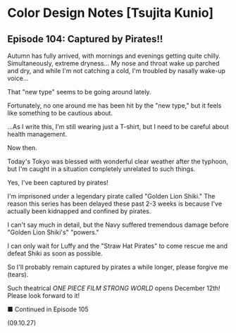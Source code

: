 # Color Design Notes [Tsujita Kunio]

## Episode 104: Captured by Pirates!!

Autumn has fully arrived, with mornings and evenings getting quite chilly. Simultaneously, extreme dryness... My nose and throat wake up parched and dry, and while I'm not catching a cold, I'm troubled by nasally wake-up voice...

That "new type" seems to be going around lately.

Fortunately, no one around me has been hit by the "new type," but it feels like something to be cautious about.

...As I write this, I'm still wearing just a T-shirt, but I need to be careful about health management.

Now then.

Today's Tokyo was blessed with wonderful clear weather after the typhoon, but I'm caught in a situation completely unrelated to such things.

Yes, I've been captured by pirates!

I'm imprisoned under a legendary pirate called "Golden Lion Shiki." The reason this series has been delayed these past 2-3 weeks is because I've actually been kidnapped and confined by pirates.

I can't say much in detail, but the Navy suffered tremendous damage before "Golden Lion Shiki's" "powers."

I can only wait for Luffy and the "Straw Hat Pirates" to come rescue me and defeat Shiki as soon as possible.

So I'll probably remain captured by pirates a while longer, please forgive me (tears).

Such theatrical *ONE PIECE FILM STRONG WORLD* opens December 12th! Please look forward to it!

■ Continued in Episode 105

(09.10.27)